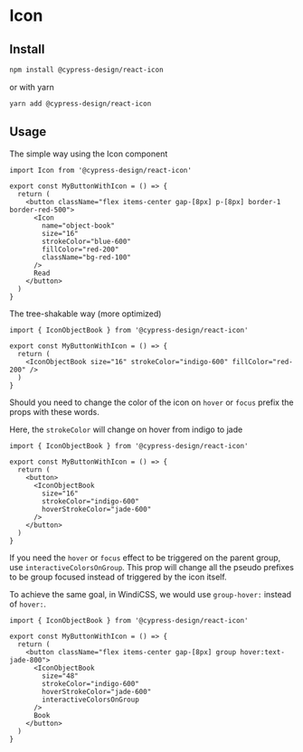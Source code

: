 # Icon

## Install

```bash
npm install @cypress-design/react-icon
```

or with yarn

```bash
yarn add @cypress-design/react-icon
```

## Usage

The simple way using the Icon component

```tsx live
import Icon from '@cypress-design/react-icon'

export const MyButtonWithIcon = () => {
  return (
    <button className="flex items-center gap-[8px] p-[8px] border-1 border-red-500">
      <Icon
        name="object-book"
        size="16"
        strokeColor="blue-600"
        fillColor="red-200"
        className="bg-red-100"
      />
      Read
    </button>
  )
}
```

The tree-shakable way (more optimized)

```tsx live
import { IconObjectBook } from '@cypress-design/react-icon'

export const MyButtonWithIcon = () => {
  return (
    <IconObjectBook size="16" strokeColor="indigo-600" fillColor="red-200" />
  )
}
```

Should you need to change the color of the icon on `hover` or `focus` prefix the props with these words.

Here, the `strokeColor` will change on hover from indigo to jade

```tsx live
import { IconObjectBook } from '@cypress-design/react-icon'

export const MyButtonWithIcon = () => {
  return (
    <button>
      <IconObjectBook
        size="16"
        strokeColor="indigo-600"
        hoverStrokeColor="jade-600"
      />
    </button>
  )
}
```

If you need the `hover` or `focus` effect to be triggered on the parent group, use `interactiveColorsOnGroup`.
This prop will change all the pseudo prefixes to be group focused instead of triggered by the icon itself.

To achieve the same goal, in WindiCSS, we would use `group-hover:` instead of `hover:`.

```tsx live
import { IconObjectBook } from '@cypress-design/react-icon'

export const MyButtonWithIcon = () => {
  return (
    <button className="flex items-center gap-[8px] group hover:text-jade-800">
      <IconObjectBook
        size="48"
        strokeColor="indigo-600"
        hoverStrokeColor="jade-600"
        interactiveColorsOnGroup
      />
      Book
    </button>
  )
}
```
